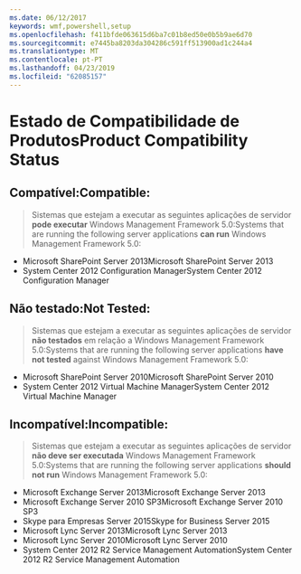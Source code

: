 ```yaml
---
ms.date: 06/12/2017
keywords: wmf,powershell,setup
ms.openlocfilehash: f411bfde063615d6ba7c01b8ed50e0b5b9ae6d70
ms.sourcegitcommit: e7445ba8203da304286c591ff513900ad1c244a4
ms.translationtype: MT
ms.contentlocale: pt-PT
ms.lasthandoff: 04/23/2019
ms.locfileid: "62085157"
---
```

# <a name="product-compatibility-status"></a><span data-ttu-id="313f0-102">Estado de Compatibilidade de Produtos</span><span class="sxs-lookup"><span data-stu-id="313f0-102">Product Compatibility Status</span></span>

## <a name="compatible"></a><span data-ttu-id="313f0-103">Compatível:</span><span class="sxs-lookup"><span data-stu-id="313f0-103">Compatible:</span></span>
> <span data-ttu-id="313f0-104">Sistemas que estejam a executar as seguintes aplicações de servidor **pode executar** Windows Management Framework 5.0:</span><span class="sxs-lookup"><span data-stu-id="313f0-104">Systems that are running the following server applications **can run** Windows Management Framework 5.0:</span></span>

- <span data-ttu-id="313f0-105">Microsoft SharePoint Server 2013</span><span class="sxs-lookup"><span data-stu-id="313f0-105">Microsoft SharePoint Server 2013</span></span>
- <span data-ttu-id="313f0-106">System Center 2012 Configuration Manager</span><span class="sxs-lookup"><span data-stu-id="313f0-106">System Center 2012 Configuration Manager</span></span>

## <a name="not-tested"></a><span data-ttu-id="313f0-107">Não testado:</span><span class="sxs-lookup"><span data-stu-id="313f0-107">Not Tested:</span></span>
> <span data-ttu-id="313f0-108">Sistemas que estejam a executar as seguintes aplicações de servidor **não testados** em relação a Windows Management Framework 5.0:</span><span class="sxs-lookup"><span data-stu-id="313f0-108">Systems that are running the following server applications **have not tested** against Windows Management Framework 5.0:</span></span>

- <span data-ttu-id="313f0-109">Microsoft SharePoint Server 2010</span><span class="sxs-lookup"><span data-stu-id="313f0-109">Microsoft SharePoint Server 2010</span></span>
- <span data-ttu-id="313f0-110">System Center 2012 Virtual Machine Manager</span><span class="sxs-lookup"><span data-stu-id="313f0-110">System Center 2012 Virtual Machine Manager</span></span>

## <a name="incompatible"></a><span data-ttu-id="313f0-111">Incompatível:</span><span class="sxs-lookup"><span data-stu-id="313f0-111">Incompatible:</span></span>
> <span data-ttu-id="313f0-112">Sistemas que estejam a executar as seguintes aplicações de servidor **não deve ser executada** Windows Management Framework 5.0:</span><span class="sxs-lookup"><span data-stu-id="313f0-112">Systems that are running the following server applications **should not run** Windows Management Framework 5.0:</span></span>

- <span data-ttu-id="313f0-113">Microsoft Exchange Server 2013</span><span class="sxs-lookup"><span data-stu-id="313f0-113">Microsoft Exchange Server 2013</span></span>
- <span data-ttu-id="313f0-114">Microsoft Exchange Server 2010 SP3</span><span class="sxs-lookup"><span data-stu-id="313f0-114">Microsoft Exchange Server 2010 SP3</span></span>
- <span data-ttu-id="313f0-115">Skype para Empresas Server 2015</span><span class="sxs-lookup"><span data-stu-id="313f0-115">Skype for Business Server 2015</span></span>
- <span data-ttu-id="313f0-116">Microsoft Lync Server 2013</span><span class="sxs-lookup"><span data-stu-id="313f0-116">Microsoft Lync Server 2013</span></span>
- <span data-ttu-id="313f0-117">Microsoft Lync Server 2010</span><span class="sxs-lookup"><span data-stu-id="313f0-117">Microsoft Lync Server 2010</span></span>
- <span data-ttu-id="313f0-118">System Center 2012 R2 Service Management Automation</span><span class="sxs-lookup"><span data-stu-id="313f0-118">System Center 2012 R2 Service Management Automation</span></span>
